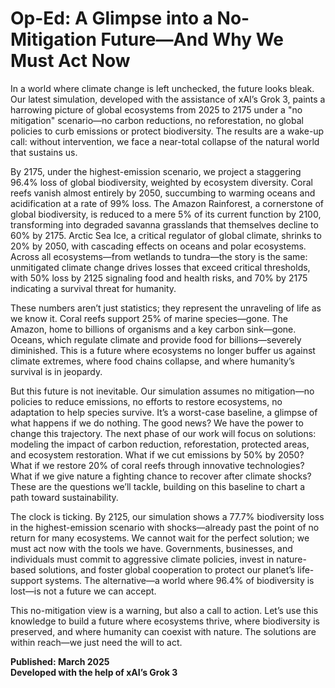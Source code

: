 # Op-Ed: A Glimpse into a No-Mitigation Future—And Why We Must Act Now

In a world where climate change is left unchecked, the future looks bleak. Our latest simulation, developed with the assistance of xAI’s Grok 3, paints a harrowing picture of global ecosystems from 2025 to 2175 under a "no mitigation" scenario—no carbon reductions, no reforestation, no global policies to curb emissions or protect biodiversity. The results are a wake-up call: without intervention, we face a near-total collapse of the natural world that sustains us.

By 2175, under the highest-emission scenario, we project a staggering 96.4% loss of global biodiversity, weighted by ecosystem diversity. Coral reefs vanish almost entirely by 2050, succumbing to warming oceans and acidification at a rate of 99% loss. The Amazon Rainforest, a cornerstone of global biodiversity, is reduced to a mere 5% of its current function by 2100, transforming into degraded savanna grasslands that themselves decline to 60% by 2175. Arctic Sea Ice, a critical regulator of global climate, shrinks to 20% by 2050, with cascading effects on oceans and polar ecosystems. Across all ecosystems—from wetlands to tundra—the story is the same: unmitigated climate change drives losses that exceed critical thresholds, with 50% loss by 2125 signaling food and health risks, and 70% by 2175 indicating a survival threat for humanity.

These numbers aren’t just statistics; they represent the unraveling of life as we know it. Coral reefs support 25% of marine species—gone. The Amazon, home to billions of organisms and a key carbon sink—gone. Oceans, which regulate climate and provide food for billions—severely diminished. This is a future where ecosystems no longer buffer us against climate extremes, where food chains collapse, and where humanity’s survival is in jeopardy.

But this future is not inevitable. Our simulation assumes no mitigation—no policies to reduce emissions, no efforts to restore ecosystems, no adaptation to help species survive. It’s a worst-case baseline, a glimpse of what happens if we do nothing. The good news? We have the power to change this trajectory. The next phase of our work will focus on solutions: modeling the impact of carbon reduction, reforestation, protected areas, and ecosystem restoration. What if we cut emissions by 50% by 2050? What if we restore 20% of coral reefs through innovative technologies? What if we give nature a fighting chance to recover after climate shocks? These are the questions we’ll tackle, building on this baseline to chart a path toward sustainability.

The clock is ticking. By 2125, our simulation shows a 77.7% biodiversity loss in the highest-emission scenario with shocks—already past the point of no return for many ecosystems. We cannot wait for the perfect solution; we must act now with the tools we have. Governments, businesses, and individuals must commit to aggressive climate policies, invest in nature-based solutions, and foster global cooperation to protect our planet’s life-support systems. The alternative—a world where 96.4% of biodiversity is lost—is not a future we can accept.

This no-mitigation view is a warning, but also a call to action. Let’s use this knowledge to build a future where ecosystems thrive, where biodiversity is preserved, and where humanity can coexist with nature. The solutions are within reach—we just need the will to act.

**Published: March 2025**  
**Developed with the help of xAI’s Grok 3**